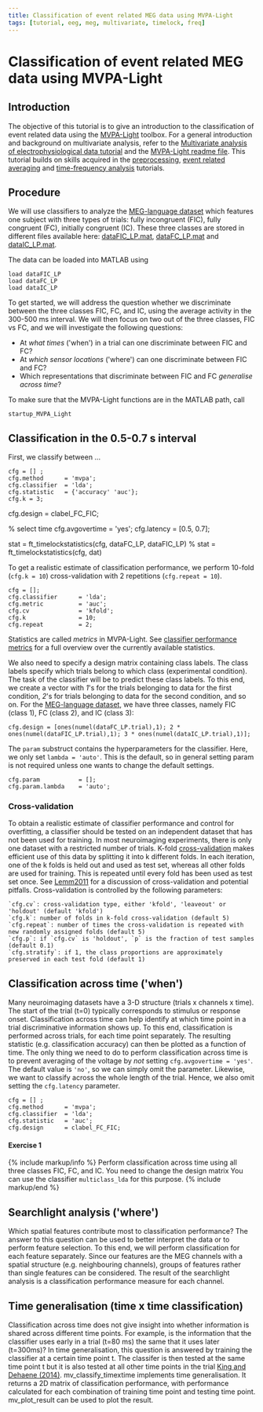```yaml
---
title: Classification of event related MEG data using MVPA-Light
tags: [tutorial, eeg, meg, multivariate, timelock, freq]
---
```


# Classification of event related MEG data using MVPA-Light

## Introduction

The objective of this tutorial is to give an introduction to the classification of event related
data using the [MVPA-Light](https://github.com/treder/MVPA-Light) toolbox. For a general introduction and background on multivariate analysis, refer to the
[Multivariate analysis of electrophysiological data tutorial](/tutorial/multivariateanalysis)
and the [MVPA-Light readme file](https://github.com/treder/MVPA-Light/blob/master/README.md).
This tutorial builds on skills acquired in the [preprocessing](/tutorial/preprocessing), [event related averaging](/tutorial/eventrelatedaveraging) and [time-frequency analysis](/tutorial/timefrequencyanalysis) tutorials.


## Procedure

We will use classifiers to analyze the [MEG-language dataset](/faq/what_types_of_datasets_and_their_respective_analyses_are_used_on_fieldtrip) which
features one subject with three types of trials: fully incongruent (FIC), fully congruent (FC),
initially congruent (IC). These three classes are stored in different files available here:
 [dataFIC_LP.mat](ftp://ftp.fieldtriptoolbox.org/pub/fieldtrip/tutorial/eventrelatedaveraging/dataFIC_LP.mat), [dataFC_LP.mat](ftp://ftp.fieldtriptoolbox.org/pub/fieldtrip/tutorial/eventrelatedaveraging/dataFC_LP.mat) and [dataIC_LP.mat](ftp://ftp.fieldtriptoolbox.org/pub/fieldtrip/tutorial/eventrelatedaveraging/dataIC_LP.mat).

The data can be loaded into MATLAB using

    load dataFIC_LP
    load dataFC_LP
    load dataIC_LP

To get started, we will address the question whether we discriminate between the three classes
FIC, FC, and IC, using the average activity in the 300-500 ms interval. We will then focus
on two out of the three classes, FIC vs FC, and we will investigate the following questions:

* At *what times* ('when') in a trial can one discriminate between FIC and FC?
* At *which sensor locations* ('where') can one discriminate between FIC and FC?
* Which representations that discriminate between FIC and FC *generalise across time*?

To make sure that the MVPA-Light functions are in the MATLAB path, call

    startup_MVPA_Light


## Classification in the 0.5-0.7 s interval

First, we classify between ...  

    cfg = [] ;
    cfg.method      = 'mvpa';
    cfg.classifier  = 'lda';
    cfg.statistic   = {'accuracy' 'auc'};
    cfg.k = 3;

cfg.design      = clabel_FC_FIC;

% select time
cfg.avgovertime = 'yes';
cfg.latency = [0.5, 0.7];

stat = ft_timelockstatistics(cfg, dataFC_LP, dataFIC_LP)
% stat = ft_timelockstatistics(cfg, dat)


To get a realistic estimate of classification performance, we perform
10-fold (`cfg.k = 10`) cross-validation with 2 repetitions (`cfg.repeat = 10`).

    cfg = [];
    cfg.classifier      = 'lda';
    cfg.metric          = 'auc';
    cfg.cv              = 'kfold';
    cfg.k               = 10;
    cfg.repeat          = 2;


Statistics are called *metrics* in MVPA-Light.
See [classifier performance metrics](https://github.com/treder/MVPA-Light/blob/master/README.md#classifier-performance-metrics) for a full overview over the currently available statistics.


We also need to specify a design matrix containing class labels. The class labels specify which trials belong to
which class (experimental condition). The task of the classifier will be to predict
these class labels. To this end, we create a vector with *1*'s
for the trials belonging to data for the first condition, *2*'s for trials
belonging to data for the second condition, and so on. For the [MEG-language dataset](/faq/what_types_of_datasets_and_their_respective_analyses_are_used_on_fieldtrip),
we have three classes, namely FIC (class 1), FC (class 2), and IC (class 3):


    cfg.design = [ones(numel(dataFC_LP.trial),1); 2 * ones(numel(dataFIC_LP.trial),1); 3 * ones(numel(dataIC_LP.trial),1)];



The `param` substruct contains the hyperparameters for the classifier.
Here, we only set `lambda = 'auto'`. This is the default, so in general
setting param is not required unless one wants to change the default
settings.

    cfg.param           = [];
    cfg.param.lambda    = 'auto';

### Cross-validation

To obtain a realistic estimate of classifier performance and control for overfitting, a classifier should be tested on an independent dataset that has not been used for training. In most neuroimaging experiments, there is only one dataset with a restricted number of trials. K-fold [cross-validation](https://en.wikipedia.org/wiki/Cross-validation) makes efficient use of this data by splitting it into k different folds. In each iteration, one of the k folds is held out and used as test set, whereas all other folds are used for training. This is repeated until every fold has been used as test set once. See [Lemm2011](https://www.sciencedirect.com/science/article/pii/S1053811910014163) for a discussion of cross-validation and potential pitfalls. Cross-validation is controlled by the following parameters:

    `cfg.cv`: cross-validation type, either 'kfold', 'leaveout' or 'holdout' (default 'kfold')
    `cfg.k`: number of folds in k-fold cross-validation (default 5)
    `cfg.repeat`: number of times the cross-validation is repeated with new randomly assigned folds (default 5)
    `cfg.p`: if `cfg.cv` is 'holdout', `p` is the fraction of test samples (default 0.1)
    `cfg.stratify`: if 1, the class proportions are approximately preserved in each test fold (default 1)


## Classification across time ('when')

Many neuroimaging datasets have a 3-D structure (trials x channels x time). The start of the trial (t=0) typically corresponds to stimulus or response onset. Classification across time can help identify at which time point in a trial discriminative information shows up. To this end, classification is performed across trials, for each time point separately. The resulting statistic (e.g. classification accuracy) can then be plotted as a function of time.
The only thing we need to do to perform classification across time is to prevent averaging of the
voltage by *not* setting `cfg.avgovertime = 'yes'`. The default value is `'no'`, so
we can simply omit the parameter. Likewise, we want to classify across the whole length
of the trial. Hence, we also omit setting the `cfg.latency` parameter.

    cfg = [] ;  
    cfg.method      = 'mvpa';
    cfg.classifier  = 'lda';
    cfg.statistic   = 'auc';
    cfg.design      = clabel_FC_FIC;



#### Exercise 1

{% include markup/info %}
Perform classification across time using all three classes FIC, FC, and IC.
You need to change the design matrix
You can use the classifier `multiclass_lda` for this purpose.
{% include markup/end %}


## Searchlight analysis ('where')

Which spatial features contribute most to classification performance? The answer to this question can be used to better interpret the data or to perform feature selection. To this end, we will perform classification for each feature separately. Since our features are the MEG channels with a spatial structure (e.g. neighbouring channels), groups of features rather than single features can be considered. The result of the searchlight analysis is a classification performance measure for each channel.



## Time generalisation (time x time classification)

Classification across time does not give insight into whether information is shared across different time points. For example, is the information that the classifier uses early in a trial (t=80 ms) the same that it uses later (t=300ms)? In time generalisation, this question is answered by training the classifier at a certain time point t. The classifer is then tested at the same time point t but it is also tested at all other time points in the trial [King and Dehaene (2014)](https://www.ncbi.nlm.nih.gov/pmc/articles/PMC5635958/). mv_classify_timextime implements time generalisation. It returns a 2D matrix of classification performance, with performance calculated for each combination of training time point and testing time point. mv_plot_result can be used to plot the result.
